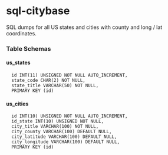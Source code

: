 # sql-citybase

SQL dumps for all US states and cities with county and long / lat coordinates.

### Table Schemas

#### us_states

	  id INT(11) UNSIGNED NOT NULL AUTO_INCREMENT,
	  state_code CHAR(2) NOT NULL,
	  state_title VARCHAR(50) NOT NULL,
	  PRIMARY KEY (id)

#### us_cities

	  id INT(10) UNSIGNED NOT NULL AUTO_INCREMENT,
	  id_state INT(10) UNSIGNED NOT NULL,
	  city_title VARCHAR(100) NOT NULL,
	  city_county VARCHAR(100) DEFAULT NULL,
	  city_latitude VARCHAR(100) DEFAULT NULL,
	  city_longitude VARCHAR(100) DEFAULT NULL,
	  PRIMARY KEY (id)
